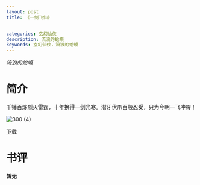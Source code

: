 ```yaml
---
layout: post
title: 《一剑飞仙》


categories: 玄幻仙侠
description: 流浪的蛤蟆
keywords: 玄幻仙侠，流浪的蛤蟆
---
```


*流浪的蛤蟆*

# 简介

千锤百炼烈火雷霆，十年换得一剑光寒。潜牙伏爪百般忍受，只为今朝一飞冲霄！

![300 (4)](http://tva1.sinaimg.cn/large/008dGP0Fgy1gu2scj3ucqj304605kmx7.jpg)

[下载](https://link.jscdn.cn/1drv/aHR0cHM6Ly8xZHJ2Lm1zL3QvcyFBaGU2R2dNWmVFb2poU1N4QXJlQWNMODVLd082.txt)

# 书评
**暂无**